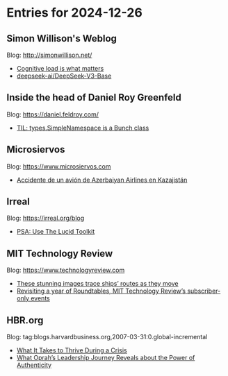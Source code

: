 # Entries for 2024-12-26
## Simon Willison's Weblog 
Blog: http://simonwillison.net/ 

- [Cognitive load is what matters](https://simonwillison.net/2024/Dec/26/cognitive-load-is-what-matters/#atom-everything)
- [deepseek-ai/DeepSeek-V3-Base](https://simonwillison.net/2024/Dec/25/deepseek-v3/#atom-everything)
## Inside the head of Daniel Roy Greenfeld 
Blog: https://daniel.feldroy.com/ 

- [TIL: types.SimpleNamespace is a Bunch class](https://daniel.feldroy.com/posts/til-2024-12-types-simplenamespace-is-a-bunch-class)
## Microsiervos 
Blog: https://www.microsiervos.com 

- [Accidente de un avión de Azerbaiyan Airlines en Kazajistán](https://www.microsiervos.com/archivo/aerotrastorno/accidente-avion-acerbaiyan-airlines-kazajistan.html)
## Irreal 
Blog: https://irreal.org/blog 

- [PSA: Use The Lucid Toolkit](https://irreal.org/blog/?p=12672)
## MIT Technology Review 
Blog: https://www.technologyreview.com 

- [These stunning images trace ships’ routes as they move](https://www.technologyreview.com/2024/12/25/1108508/public-data-ship-movements-data-visualization/)
- [Revisiting a year of Roundtables, MIT Technology Review’s subscriber-only events](https://www.technologyreview.com/2024/12/25/1109371/revisiting-a-year-of-roundtables-mit-technology-reviews-subscriber-only-events/)
## HBR.org 
Blog: tag:blogs.harvardbusiness.org,2007-03-31:0.global-incremental 

- [What It Takes to Thrive During a Crisis](https://hbr.org/podcast/2024/12/what-it-takes-to-thrive-during-a-crisis)
- [What Oprah’s Leadership Journey Reveals about the Power of Authenticity](https://hbr.org/podcast/2024/12/what-oprahs-leadership-journey-reveals-about-the-power-of-authenticity)